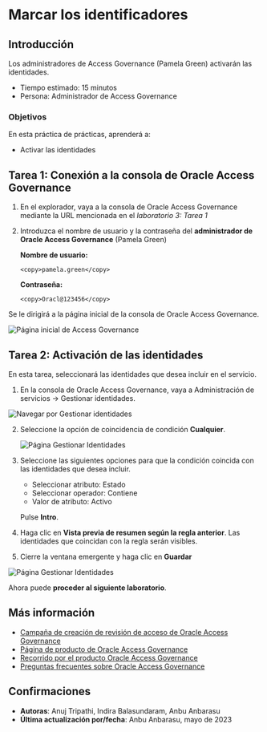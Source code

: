 # Marcar los identificadores

## Introducción

Los administradores de Access Governance (Pamela Green) activarán las identidades.

*   Tiempo estimado: 15 minutos
*   Persona: Administrador de Access Governance

### Objetivos

En esta práctica de prácticas, aprenderá a:

*   Activar las identidades

## Tarea 1: Conexión a la consola de Oracle Access Governance

1.  En el explorador, vaya a la consola de Oracle Access Governance mediante la URL mencionada en el _laboratorio 3: Tarea 1_
    
2.  Introduzca el nombre de usuario y la contraseña del **administrador de Oracle Access Governance** (Pamela Green)
    
    **Nombre de usuario:**
    
        <copy>pamela.green</copy>
        
    
    **Contraseña:**
    
        <copy>Oracl@123456</copy>
        

Se le dirigirá a la página inicial de la consola de Oracle Access Governance.

![Página inicial de Access Governance](images/ag-homepage.png)

## Tarea 2: Activación de las identidades

En esta tarea, seleccionará las identidades que desea incluir en el servicio.

1.  En la consola de Oracle Access Governance, vaya a Administración de servicios -> Gestionar identidades.

![Navegar por Gestionar identidades](images/navigate-manage-identities.png)

2.  Seleccione la opción de coincidencia de condición **Cualquier**.
    
    ![Página Gestionar Identidades](images/select-any.png)
    
3.  Seleccione las siguientes opciones para que la condición coincida con las identidades que desea incluir.
    
    *   Seleccionar atributo: Estado
    *   Seleccionar operador: Contiene
    *   Valor de atributo: Activo
    
    Pulse **Intro**.
    
4.  Haga clic en **Vista previa de resumen según la regla anterior**. Las identidades que coincidan con la regla serán visibles.
    
5.  Cierre la ventana emergente y haga clic en **Guardar**
    

![Página Gestionar Identidades](images/identities-user.png)

Ahora puede **proceder al siguiente laboratorio**.

## Más información

*   [Campaña de creación de revisión de acceso de Oracle Access Governance](https://docs.oracle.com/en/cloud/paas/access-governance/pdapg/index.html)
*   [Página de producto de Oracle Access Governance](https://www.oracle.com/security/cloud-security/access-governance/)
*   [Recorrido por el producto Oracle Access Governance](https://www.oracle.com/webfolder/s/quicktours/paas/pt-sec-access-governance/index.html)
*   [Preguntas frecuentes sobre Oracle Access Governance](https://www.oracle.com/security/cloud-security/access-governance/faq/)

## Confirmaciones

*   **Autoras**: Anuj Tripathi, Indira Balasundaram, Anbu Anbarasu
*   **Última actualización por/fecha**: Anbu Anbarasu, mayo de 2023